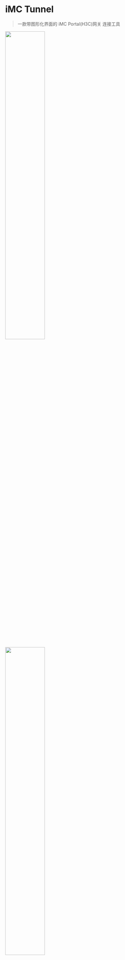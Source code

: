 # iMC Tunnel

>一款带图形化界面的 iMC Portal(H3C)网关 连接工具

<img src="https://user-images.githubusercontent.com/19516208/138985264-1b64f35c-095c-4b61-a069-76c1cb9c45a3.png" width="50%">

<img src="https://user-images.githubusercontent.com/19516208/138985336-cd8d9811-2fc7-44bd-8893-4e4513d16d19.png" width="50%">

#### 安装流程

- 在页面右侧*Releases*中下载对应操作系统的最新版本安装程序
- 用户双击安装包进行安装(杀毒软件可能拦截)
- 
#### 支持功能
- [x] 开机自动连接
- [x] 断线重连
- [x] 自定义网关IP及端口
- [x] 多平台支持

#### 存在问题
- 长期显示主界面会导致内存占用率暴增
- 解决方案：工具切换至后台，需要时在任务栏图标中打开，内存占用稳定在55M

#### 参考项目

- [electron-vue](https://github.com/SimulatedGREG/electron-vue)
- [element-ui](https://github.com/ElemeFE/element)
- [MC-Portal-Login](https://github.com/Besfim/iMC-Portal-Login)
